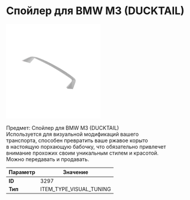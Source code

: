 # Спойлер для BMW M3 (DUCKTAIL)

![Item Image](../img/3297.webp?raw=true)

Предмет: Спойлер для BMW M3 (DUCKTAIL)<br>Используется для визуальной модификаций вашего<br>транспорта, способен превратить ваше ржавое корыто<br>в настоящую порхающую бабочку, что обязательно привлечет<br>внимание прохожих своим уникальным стилем и красотой.<br>Можно передавать и продавать.


| Параметр | Значение |
|----------|----------|
| **ID** | 3297 |
| **Тип** | ITEM_TYPE_VISUAL_TUNING |

